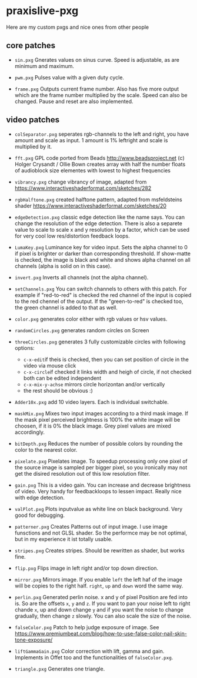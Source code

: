 # praxislive-pxg
Here are my custom pxgs and nice ones from other people

## core patches

* `sin.pxg`
Gnerates values on sinus curve. Speed is adjustable, as are minimum and maximum.

* `pwm.pxg`
Pulses value with a given duty cycle.

* `frame.pxg`
Outputs current frame number. Also has five more output which are the frame number multiplied by the scale. Speed can also be changed. Pause and reset are also implemented.

## video patches

* `colSeparator.pxg`
seperates rgb-channels to the left and right, you have amount and scale as input. 1 amount is 1% leftright and scale is multiplied by it.

* `fft.pxg`
GPL code ported from Beads http://www.beadsproject.net (c) Holger Crysandt / Ollie Bown
creates array with half the number floats of audioblock size elementes with lowest to highest frequencies

* `vibrancy.pxg`
change vibrancy of image, adapted from https://www.interactiveshaderformat.com/sketches/282

* `rgbHalftone.pxg`
created halftone pattern, adapted from msfeldsteins shader https://www.interactiveshaderformat.com/sketches/20

* `edgeDetection.pxg`
classic edge detection like the name says. You can change the resolution of the edge detection. There is also a separete value to scale to scale x and y resolution by a factor, which can be used for very cool low res/distortion feedback loops. 

* `LumaKey.pxg`
Luminance key for video input. Sets the alpha channel to 0 if pixel is brighter or darker than corresponding threshold. If show-matte is checked, the image is black and white and shows alpha channel on all channels (alpha is solid on in this case).

* `invert.pxg`
Inverts all channels (not the alpha channel).

* `setChannels.pxg`
You can switch channels to others with this patch. For example if "red-to-red" is checked the red channel of the input is copied to the red chennel of the output. If the "green-to-red" is checked too, the green channel is added to that as well.

* `color.pxg`
generates color either with rgb values or hsv values.

* `randomCircles.pxg`
generates random circles on Screen

* `threeCircles.pxg`
generates 3 fully customizable circles with following options:
  * `c-x-edit`if theis is checked, then you can set position of circle in the video via mouse click
  * `c-x-circle`if checked it links width and heigh of circle, if not checked both can be edited independent
  * `c-x-mix-y-achse` mirrors circle horizontan and/or vertically
  * the rest should be obvious :)
  
* `Adder10x.pxg`
add 10 video layers. Each is individual switchable.

* `maskMix.pxg`
Mixes two input images according to a third mask image. If the mask pixel perceived brightness is 100% the white image will be choosen, if it is 0% the black image. Grey pixel values are mixed accordingly.

* `bitDepth.pxg`
Reduces the number of possible colors by rounding the color to the nearest color.

* `pixelate.pxg`
Pixelates image. To speedup processing only one pixel of the source image is sampled per bigger pixel, so you ironically may not get the disired resolution out of this low resolution filter.

* `gain.pxg`
This is a video gain. You can increase and decrease brightness of video. Very handy for feedbackloops to lessen impact. Really nice with edge detection.

* `valPlot.pxg`
Plots inputvalue as white line on black background. Very good for debugging.

* `patterner.pxg`
Creates Patterns out of input image. I use image funsctions and not GLSL shader. So the performce may be not optimal, but in my experience it ist totally usable.

* `stripes.pxg`
Creates stripes. Should be rewritten as shader, but works fine.

* `flip.pxg`
Flips image in left right and/or top down direction.

* `mirror.pxg`
Mirrors image. If you enable `left` the left haf of the image will be copies to the right half. `right`, `up` and `down` word the same way. 

* `perlin.pxg`
Generated perlin noise. x and y of pixel Position are fed into is. So are the offsets `x`, `y` and `z`. If you want to pan your noise left to right chande `x`, up and down change `y` and if you want the noise to change gradually, then change `z` slowly. You can also scale the size of the noise.

* `falseColor.pxg`
Patch to help judge exposure of image. See https://www.premiumbeat.com/blog/how-to-use-false-color-nail-skin-tone-exposure/

* `liftGammaGain.pxg`
Color correction with lift, gamma and gain. Implements in Offet too and the functionalities of `falseColor.pxg`.

* `triangle.pxg`
Generates one triangle.
